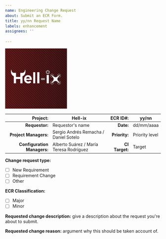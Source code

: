 ```yaml
---
name: Engineering Change Request
about: Submit an ECR Form.
title: yy/nn Request Name
labels: enhancement
assignees: ''

---
```


<img src="https://github.com/Ingenia-SE/Hell-ix/blob/main/img/logo_background.png" alt="logo_background" width="200">

| Project: | Hell-ix | ECR ID#: | yy/nn |
|---------:|---------|----------:|--------|
| **Requestor:** | Requestor's name | **Date:** | dd/mm/aaaa |
| **Project Managers:** | Sergio Andrés Remacha / Daniel Sotelo | **Priority:** | Priority level |
| **Configuration Managers:** | Alberto Suárez / María Teresa Rodríguez | **CI Target:** | Target |
<!--- More rows can be added in the table, if necessary
A priority level can be arbitrarily set by the requestor. It can be Low, Medium or High.
The CI target refers to the CI it will affect. If it's more, introduce Multiple. -->

**Change request type:** <!--- Change a white space [ ] to [x] where it applies. -->
- [ ] New Requirement
- [ ] Requirement Change
- [ ] Other

**ECR Classification:** <!--- Change a white space [ ] to [x] where it applies. -->
- [ ] Major
- [ ] Minor

**Requested change description:** give a description about the request you're about to submit.

**Requested change reason:** argument why this should be taken account of.
